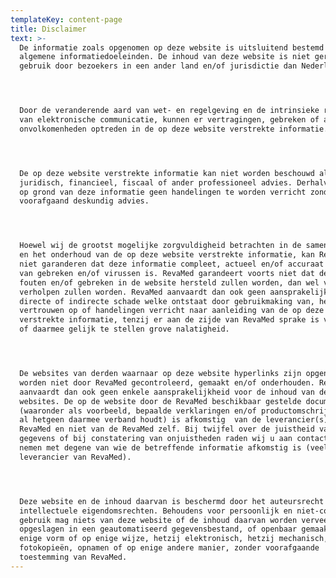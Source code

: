 ```yaml
---
templateKey: content-page
title: Disclaimer
text: >-
  De informatie zoals opgenomen op deze website is uitsluitend bestemd voor
  algemene informatiedoeleinden. De inhoud van deze website is niet gericht op
  gebruik door bezoekers in een ander land en/of jurisdictie dan Nederland.




  Door de veranderende aard van wet- en regelgeving en de intrinsieke risico's
  van elektronische communicatie, kunnen er vertragingen, gebreken of andere
  onvolkomenheden optreden in de op deze website verstrekte informatie.




  De op deze website verstrekte informatie kan niet worden beschouwd als een
  juridisch, financieel, fiscaal of ander professioneel advies. Derhalve dienen
  op grond van deze informatie geen handelingen te worden verricht zonder
  voorafgaand deskundig advies.




  Hoewel wij de grootst mogelijke zorgvuldigheid betrachten in de samenstelling
  en het onderhoud van de op deze website verstrekte informatie, kan RevaMed
  niet garanderen dat deze informatie compleet, actueel en/of accuraat en vrij
  van gebreken en/of virussen is. RevaMed garandeert voorts niet dat dergelijke
  fouten en/of gebreken in de website hersteld zullen worden, dan wel virussen
  verholpen zullen worden. RevaMed aanvaardt dan ook geen aansprakelijkheid voor
  directe of indirecte schade welke ontstaat door gebruikmaking van, het
  vertrouwen op of handelingen verricht naar aanleiding van de op deze website
  verstrekte informatie, tenzij er aan de zijde van RevaMed sprake is van opzet
  of daarmee gelijk te stellen grove nalatigheid.




  De websites van derden waarnaar op deze website hyperlinks zijn opgenomen,
  worden niet door RevaMed gecontroleerd, gemaakt en/of onderhouden. RevaMed
  aanvaardt dan ook geen enkele aansprakelijkheid voor de inhoud van de gelinkte
  websites. De op de website door de RevaMed beschikbaar gestelde documentatie
  (waaronder als voorbeeld, bepaalde verklaringen en/of productomschrijvingen en
  al hetgeen daarmee verband houdt) is afkomstig  van de leverancier(s) van de
  RevaMed en niet van de RevaMed zelf. Bij twijfel over de juistheid van de
  gegevens of bij constatering van onjuistheden raden wij u aan contact op te
  nemen met degene van wie de betreffende informatie afkomstig is (veelal de
  leverancier van RevaMed).




  Deze website en de inhoud daarvan is beschermd door het auteursrecht en andere
  intellectuele eigendomsrechten. Behoudens voor persoonlijk en niet-commercieel
  gebruik mag niets van deze website of de inhoud daarvan worden verveelvoudigd,
  opgeslagen in een geautomatiseerd gegevensbestand, of openbaar gemaakt, in
  enige vorm of op enige wijze, hetzij elektronisch, hetzij mechanisch, door
  fotokopieën, opnamen of op enige andere manier, zonder voorafgaande
  toestemming van RevaMed.
---
```


